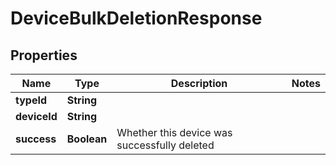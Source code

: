 
# DeviceBulkDeletionResponse

## Properties
Name | Type | Description | Notes
------------ | ------------- | ------------- | -------------
**typeId** | **String** |  | 
**deviceId** | **String** |  | 
**success** | **Boolean** | Whether this device was successfully deleted | 



